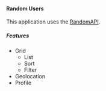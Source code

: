 #### Random Users

This application uses the [RandomAPI](https://randomuser.me/).

##### Features

- Grid
  - List
  - Sort
  - Filter
- Geolocation
- Profile
